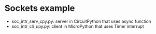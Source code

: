 # Sockets example
* soc_intr_serv_cpy.py: server in CircuitPython that uses async function
* soc_intr_cli_upy.py: client in MicroPython that uses Timer interrupt 
